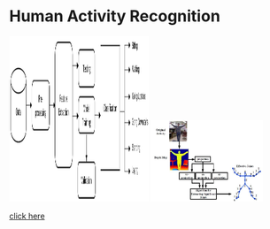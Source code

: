 # Human Activity Recognition

  <p float="left">
  <img src="HAR1.png" width="50%" height="300px"/>
  <img src="HAR2.jpg" width="40%" />
</p>

<a href="https://github.com/githubpusp/HAR/blob/ada795e34629a7bf0c6dba3bbb3e09f4e93614c4/HAR_final_code%20(1).ipynb"> click here </a>
